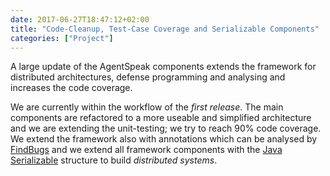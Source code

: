 ```yaml
---
date: 2017-06-27T18:47:12+02:00
title: "Code-Cleanup, Test-Case Coverage and Serializable Components"
categories: ["Project"]
---
```


A large update of the AgentSpeak components extends the framework for distributed architectures, defense programming and analysing and increases the code coverage. 
<!--more--> 

We are currently within the workflow of the _first release_. The main components are refactored to a more useable and simplified architecture and we are extending the unit-testing; we try to reach 90% code coverage. We extend the framework also with annotations which can be analysed by [FindBugs](http://findbugs.sourceforge.net/) and we extend all framework components with the [Java Serializable](https://docs.oracle.com/javase/tutorial/jndi/objects/serial.html) structure to build _distributed systems_.

